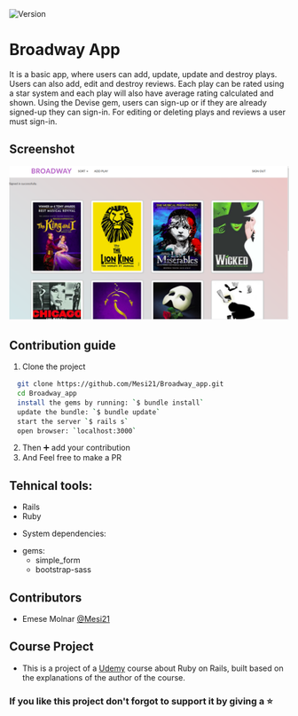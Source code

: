 <img alt="Version" src="https://img.shields.io/badge/version-1.0.0-blue.svg?cacheSeconds=2592000" />

# Broadway App

It is a basic app, where users can add, update, update and destroy plays.
Users can also add, edit and destroy reviews.
Each play can be rated using a star system and each play will also have average rating calculated and shown.
Using the Devise gem, users can sign-up or if they are already signed-up they can sign-in.
For editing or deleting plays and reviews a user must sign-in.

## Screenshot

![screenshot](app/assets/images/app.png)

## Contribution guide

1. Clone the project
```bash
  git clone https://github.com/Mesi21/Broadway_app.git
  cd Broadway_app
  install the gems by running: `$ bundle install`
  update the bundle: `$ bundle update`
  start the server `$ rails s`
  open browser: `localhost:3000`
```

2. Then :heavy_plus_sign: add your contribution
3. And Feel free to make a PR

## Tehnical tools:

- Rails
- Ruby

* System dependencies:
- gems: 
    - simple_form
    - bootstrap-sass

## Contributors

- Emese Molnar [@Mesi21](https://github.com/Mesi21)

## Course Project

- This is a project of a [Udemy](https://www.udemy.com/) course about Ruby on Rails, built based on the explanations of the author of the course. 

### If you like this project don't forgot to support it by giving a :star: 